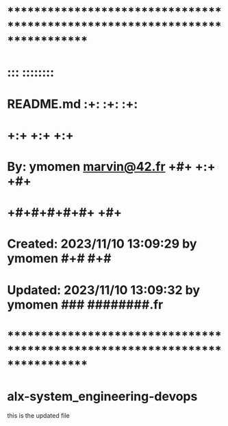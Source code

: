 # **************************************************************************** #
#                                                                              #
#                                                         :::      ::::::::    #
#    README.md                                          :+:      :+:    :+:    #
#                                                     +:+ +:+         +:+      #
#    By: ymomen <marvin@42.fr>                      +#+  +:+       +#+         #
#                                                 +#+#+#+#+#+   +#+            #
#    Created: 2023/11/10 13:09:29 by ymomen            #+#    #+#              #
#    Updated: 2023/11/10 13:09:32 by ymomen           ###   ########.fr        #
#                                                                              #
# **************************************************************************** #

# alx-system_engineering-devops
this is the updated file

